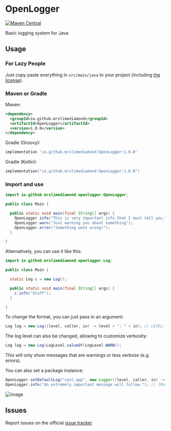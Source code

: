 # OpenLogger
[![Maven Central](https://img.shields.io/maven-central/v/io.github.mrslimediamond/OpenLogger.svg?label=Maven%20Central)](https://search.maven.org/search?q=g:%22io.github.mrslimediamond%22%20AND%20a:%22OpenLogger%22)

Basic logging system for Java
## Usage
### For Lazy People
Just copy paste everything in `src/main/java` to your project (including <a href="LICENSE">the license</a>).
### Maven or Gradle
Maven:
```xml
<dependency>
  <groupId>io.github.mrslimediamond</groupId>
  <artifactId>OpenLogger</artifactId>
  <version>1.0.0</version>
</dependency>
```
Gradle (Groovy):
```gradle
implementation 'io.github.mrslimediamond:OpenLogger:1.0.0'
```
Gradle (Kotlin):
```kts
implementation("io.github.mrslimediamond:OpenLogger:1.0.0")
```
### Import and use
```java
import io.github.mrslimediamond.openlogger.OpenLogger;

public class Main {

  public static void main(final String[] args) {
    OpenLogger.info("This is very important info that I must tell you.");
    OpenLogger.warn("Just warning you about something");
    OpenLogger.error("Something went wrong!");
  }

}
```
Alternatively, you can use it like this:
```java
import io.github.mrslimediamond.openlogger.Log;

public class Main {

  static Log c = new Log();

  public static void main(final String[] args) {
    c.info("Stuff");
  }

}
```
To change the format, you can just pass in an argument:
```java
Log log = new Log((level, caller, in) -> level + ": " + in); // LEVEL: message
```
The log level can also be changed, allowing to customize verbosity:
```java
Log log = new Log(LogLevel.valueOf(LogLevel.WARN));
```
This will only show messages that are warnings or less verbose (e.g. errors).

You can also set a package instance:
```java
OpenLogger.setDefaultLog("cool.app", new Logger((level, caller, in) -> "Fish cakes!!!"));
OpenLogger.info("An extremely important message will follow."); // [Main/INFO] Fish cakes!!!
```
![image](https://user-images.githubusercontent.com/43764702/122656419-5ecdea80-d1ae-11eb-8ccb-ab51e5ce9980.png)
## Issues
Report issues on the official [issue tracker](https://github.com/MrSlimeDiamond/OpenLogger/issues)
